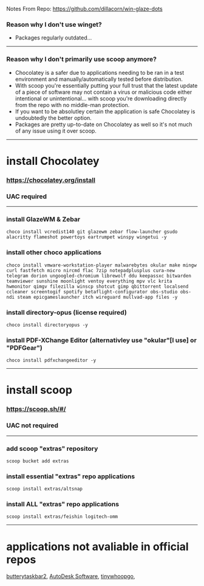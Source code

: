 Notes From Repo: https://github.com/dillacorn/win-glaze-dots

### Reason why I don't use winget? 

- Packages regularly outdated...

---

### Reason why I don't primarily use scoop anymore?

- Chocolatey is a safer due to applications needing to be ran in a test environment and manually/automatically tested before distribution.
- With scoop you're essentially putting your full trust that the latest update of a piece of software may not contain a virus or malicious code either intentional or unintentional... with scoop you're downloading directly from the repo with no middle-man protection.
- If you want to be absolutley certain the application is safe Chocolatey is undoubtedly the better option.
- Packages are pretty up-to-date on Chocolatey as well so it's not much of any issue using it over scoop.

---

# install Chocolatey
### https://chocolatey.org/install
### UAC required

---

### install GlazeWM & Zebar
```choco_install
choco install vcredist140 git glazewm zebar flow-launcher gsudo alacritty flameshot powertoys eartrumpet winspy wingetui -y
```

### install other choco applications
```choco_install
choco install vmware-workstation-player malwarebytes okular make mingw curl fastfetch micro nircmd flac 7zip notepadplusplus cura-new telegram dorion ungoogled-chromium librewolf ddu keepassxc bitwarden teamviewer sunshine moonlight ventoy everything mpv vlc krita hwmonitor qimgv filezilla winscp shotcut gimp qbittorrent localsend ccleaner screentogif spotify betaflight-configurator obs-studio obs-ndi steam epicgameslauncher itch wireguard mullvad-app files -y
```

### install directory-opus (license required) 
```choco_install
choco install directoryopus -y
```

### install PDF-XChange Editor (alternativley use "okular"[**I use**] or "PDFGear")
```choco_install
choco install pdfxchangeeditor -y
```

---

# install scoop
### https://scoop.sh/#/
### UAC not required

---

### add scoop "extras" repository
```scoop_add_extras
scoop bucket add extras
```

### install essential "extras" repo applications
```scoop_install
scoop install extras/altsnap
```

### install ALL "extras" repo applications
```scoop_install
scoop install extras/feishin logitech-omm
```

---

# applications not avaliable in official repos
[butterytaskbar2](https://github.com/LuisThiamNye/ButteryTaskbar2), [AutoDesk Software](https://manage.autodesk.com/login?t=/products), [tinywhoopgo](https://tinywhoopgo.com/),
